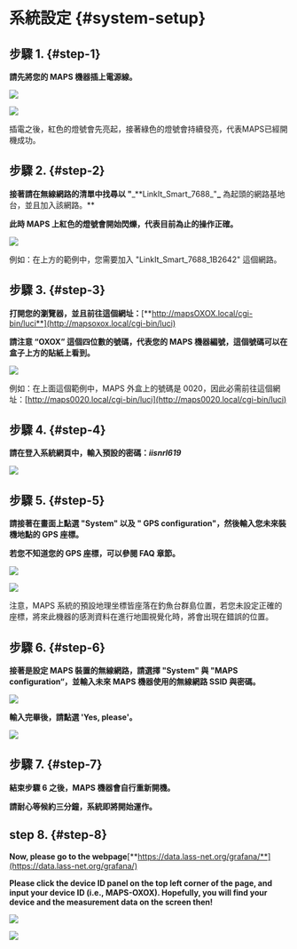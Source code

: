 # 系統設定 {#system-setup}

## 步驟 1. {#step-1}

**請先將您的 MAPS 機器插上電源線。**

![](https://jack77121.gitbooks.io/maps-v5-1-user-guide/content/assets/poweron_01.png)

![](https://jack77121.gitbooks.io/maps-v5-1-user-guide/content/assets/poweron_02.png)

插電之後，紅色的燈號會先亮起，接著綠色的燈號會持續發亮，代表MAPS已經開機成功。

## 步驟 2. {#step-2}

**接著請在無線網路的清單中找尋以 "**_\*\*LinkIt\_Smart\_7688\_"**\_** 為起頭的網路基地台，並且加入該網路。\*\*

**此時 MAPS 上紅色的燈號會開始閃爍，代表目前為止的操作正確。**

![](https://jack77121.gitbooks.io/maps-v5-1-user-guide/content/assets/findap.png)

例如：在上方的範例中，您需要加入 "LinkIt\_Smart\_7688\_1B2642" 這個網路。

## 步驟 3. {#step-3}

**打開您的瀏覽器，並且前往這個網址：**[**http://mapsOXOX.local/cgi-bin/luci**](http://mapsoxox.local/cgi-bin/luci)

**請注意 “OXOX” 這個四位數的號碼，代表您的 MAPS 機器編號，這個號碼可以在盒子上方的貼紙上看到。**

![](https://jack77121.gitbooks.io/maps-v5-1-user-guide/content/assets/mapssticker.png)

例如：在上面這個範例中，MAPS 外盒上的號碼是 0020，因此必需前往這個網址：[http://maps0020.local/cgi-bin/luci](http://maps0020.local/cgi-bin/luci)

## 步驟 4. {#step-4}

**請在登入系統網頁中，輸入預設的密碼：**_**iisnrl619**_

![](https://jack77121.gitbooks.io/maps-v5-1-user-guide/content/assets/login.png)

## 步驟 5. {#step-5}

**請接著在畫面上點選 "System" 以及 " GPS configuration"，然後輸入您未來裝機地點的 GPS 座標。**

**若您不知道您的 GPS 座標，可以參閱 FAQ 章節。**

![](https://jack77121.gitbooks.io/maps-v5-1-user-guide/content/assets/gps01.png)

![](https://jack77121.gitbooks.io/maps-v5-1-user-guide/content/assets/gps02.png)

注意，MAPS 系統的預設地理坐標皆座落在釣魚台群島位置，若您未設定正確的座標，將來此機器的感測資料在進行地圖視覺化時，將會出現在錯誤的位置。

## 步驟 6. {#step-6}

**接著是設定 MAPS 裝置的無線網路，請選擇 "System" 與 "MAPS configuration“，並輸入未來 MAPS 機器使用的無線網路 SSID 與密碼。**

![](https://jack77121.gitbooks.io/maps-v5-1-user-guide/content/assets/maps_config01.png)

**輸入完畢後，請點選 'Yes, please'。**

![](https://jack77121.gitbooks.io/maps-v5-1-user-guide/content/assets/maps_config02.png)

## 步驟 7. {#step-7}

**結束步驟 6 之後，MAPS 機器會自行重新開機。**

**請耐心等候約三分鐘，系統即將開始運作。**

## step 8. {#step-8}

**Now, please go to the webpage**[**https://data.lass-net.org/grafana/**](https://data.lass-net.org/grafana/)

**Please click the device ID panel on the top left corner of the page, and input your device ID \(i.e., MAPS-OXOX\). Hopefully, you will find your device and the measurement data on the screen then!**

![](https://jack77121.gitbooks.io/maps-v5-1-user-guide/content/assets/grafana01.png)

![](https://jack77121.gitbooks.io/maps-v5-1-user-guide/content/assets/grafana02.png)

